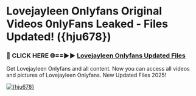 # Lovejayleen Onlyfans Original Videos 0nlyFans Leaked - Files Updated! ({hju678})

<h3>🔴 CLICK HERE 🌐==►► <a href="https://tinyurl.com/ms9xzufz" rel="nofollow">Lovejayleen Onlyfans Updated Files</a></h3>

Get Lovejayleen Onlyfans and all content. Now you can access all videos and pictures of Lovejayleen Onlyfans. New Updated Files 2025!

[![{hju678}](https://i.imgur.com/PQ7UWWw.gif)](https://tinyurl.com/ms9xzufz)